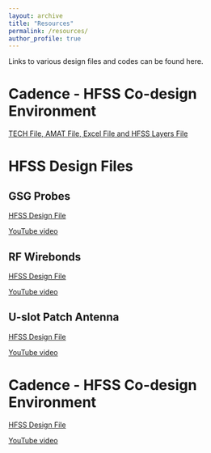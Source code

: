 ```yaml
---
layout: archive
title: "Resources"
permalink: /resources/
author_profile: true
---
```


Links to various design files and codes can be found here. 

# Cadence - HFSS Co-design Environment

[TECH File, AMAT File, Excel File and HFSS Layers File]([https://drive.google.com/file/d/18taGTOq4XmcNEPyBlnNzjpM5brWA3nZ8/view?usp=sharing](https://drive.google.com/file/d/15OOF-r4KJX2B35dveAtyr2TmwA2lOHbu/view?usp=sharing))

# HFSS Design Files

## GSG Probes

[HFSS Design File](https://drive.google.com/file/d/1BsgujbjDn0NSminA7OI0YJImKXI0T-63/view?usp=sharing)

[YouTube video](https://youtu.be/jEuGXGO-3H8)

## RF Wirebonds

[HFSS Design File](https://drive.google.com/file/d/1uCTr_ZpLOHl_yXWbcn6zRojzaKunqBkV/view?usp=sharing)

[YouTube video](https://youtu.be/rfqih8SriJc)

## U-slot Patch Antenna

[HFSS Design File](https://drive.google.com/file/d/18taGTOq4XmcNEPyBlnNzjpM5brWA3nZ8/view?usp=sharing)

[YouTube video](https://youtu.be/XuhcbfpZF-8)

# Cadence - HFSS Co-design Environment

[HFSS Design File](https://drive.google.com/file/d/18taGTOq4XmcNEPyBlnNzjpM5brWA3nZ8/view?usp=sharing)

[YouTube video](https://youtu.be/XuhcbfpZF-8)
